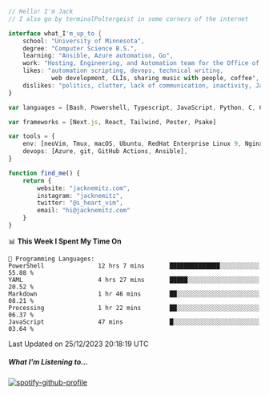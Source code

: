 ```typescript
// Hello! I'm Jack
// I also go by terminalPoltergeist in some corners of the internet

interface what_I'm_up_to {
    school: "University of Minnesota",
    degree: "Computer Science B.S.",
    learning: "Ansible, Azure automation, Go",
    work: "Hosting, Engineering, and Automation team for the Office of Information Technology at UMN",
    likes: "automation scripting, devops, technical writing,
            web development, CLIs, sharing music with people, coffee",
    dislikes: "politics, clutter, lack of communication, inactivity, Java",
}

var languages = [Bash, Powershell, Typescript, JavaScript, Python, C, C++]

var frameworks = [Next.js, React, Tailwind, Pester, Psake]

var tools = {
    env: [neoVim, Tmux, macOS, Ubuntu, RedHat Enterprise Linux 9, Nginx, DigitalOcean, Cloudflare],
    devops: [Azure, git, GitHub Actions, Ansible],
}

function find_me() {
    return {
        website: "jacknemitz.com",
        instagram: "jacknemitz",
        twitter: "@i_heart_vim",
        email: "hi@jacknemitz.com"
    }
}
```

<!--START_SECTION:waka-->
📊 **This Week I Spent My Time On** 

```text
💬 Programming Languages: 
PowerShell               12 hrs 7 mins       ██████████████░░░░░░░░░░░   55.88 % 
YAML                     4 hrs 27 mins       █████░░░░░░░░░░░░░░░░░░░░   20.52 % 
Markdown                 1 hr 46 mins        ██░░░░░░░░░░░░░░░░░░░░░░░   08.21 % 
Processing               1 hr 22 mins        ██░░░░░░░░░░░░░░░░░░░░░░░   06.37 % 
JavaScript               47 mins             █░░░░░░░░░░░░░░░░░░░░░░░░   03.64 % 
```


 Last Updated on 25/12/2023 20:18:19 UTC
<!--END_SECTION:waka-->

##### What I'm Listening to...

[![spotify-github-profile](https://spotify-github-profile.vercel.app/api/view?uid=jack.nemitz&cover_image=true&show_offline=true&bar_color=53b14f&bar_color_cover=false&background_color=121212FF)](https://spotify-github-profile.vercel.app/api/view?uid=jack.nemitz&redirect=true)

